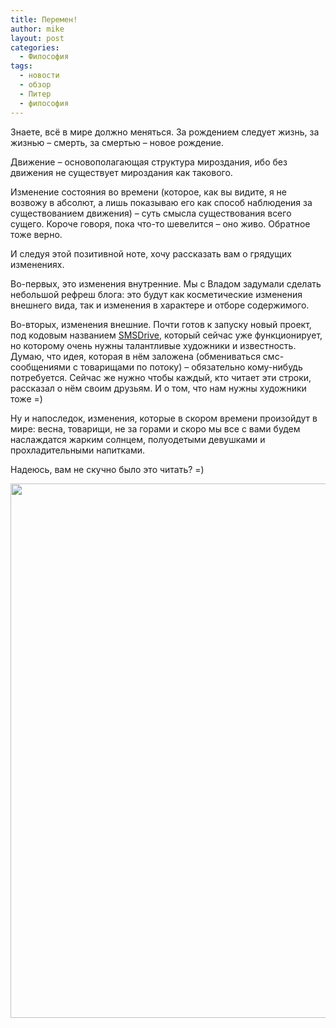 ```yaml
---
title: Перемен!
author: mike
layout: post
categories:
  - Философия
tags:
  - новости
  - обзор
  - Питер
  - философия
---
```

Знаете, всё в мире должно меняться. За рождением следует жизнь, за жизнью &#8211; смерть, за смертью &#8211; новое рождение.

Движение &#8211; основополагающая структура мироздания, ибо без движения не существует мироздания как такового.

Изменение состояния во времени (которое, как вы видите, я не возвожу в абсолют, а лишь показываю его как способ наблюдения за существованием движения) &#8211; суть смысла существования всего сущего. Короче говоря, пока что-то шевелится &#8211; оно живо. Обратное тоже верно.<!--more-->

И следуя этой позитивной ноте, хочу рассказать вам о грядущих изменениях.

Во-первых, это изменения внутренние. Мы с Владом задумали сделать небольшой рефреш блога: это будут как косметические изменения внешнего вида, так и изменения в характере и отборе содержимого.

Во-вторых, изменения внешние. Почти готов к запуску новый проект, под кодовым названием <a href="http://sms-drive.ru" target="_blank">SMSDrive</a>, который сейчас уже функционирует, но которому очень нужны талантливые художники и известность. Думаю, что идея, которая в нём заложена (обмениваться смс-сообщениями с товарищами по потоку) &#8211; обязательно кому-нибудь потребуется. Сейчас же нужно чтобы каждый, кто читает эти строки, рассказал о нём своим друзьям. И о том, что нам нужны художники тоже =)

Ну и напоследок, изменения, которые в скором времени произойдут в мире: весна, товарищи, не за горами и скоро мы все с вами будем наслаждатся жарким солнцем, полуодетыми девушками и прохладительными напитками.

Надеюсь, вам не скучно было это читать? =)

<img class="aligncenter" alt="" src="http://25.media.tumblr.com/871c67475f21d3fe820f0ccb80c353b6/tumblr_mjfyjr589b1r33wnro1_1280.jpg" width="1280" height="855" />